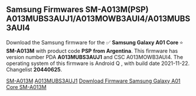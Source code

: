 <h2>Samsung Firmwares SM-A013M(PSP) A013MUBS3AUJ1/A013MOWB3AUI4/A013MUBS3AUI4</h2>
Download the Samsung firmware for the ✅ <strong>Samsung Galaxy A01 Core </strong> ⭐ <strong>SM-A013M</strong> with product code <strong>PSP</strong> <strong> from Argentina</strong>. This firmware has version number PDA <strong>A013MUBS3AUJ1</strong> and CSC A013MOWB3AUI4. The operating system of this firmware is Android Q , with build date 2021-11-22. Changelist <strong>20440625</strong>.


[SM-A013M](https://samfirm.shop/samsung/model/SM-A013M)
[A013MUBS3AUJ1](https://samfirm.shop/samsung/pda/A013MUBS3AUJ1)
[Download Firmware Samsung Galaxy A01 Core SM-A013M](https://samfirm.shop/samsung/firmware/476485)
